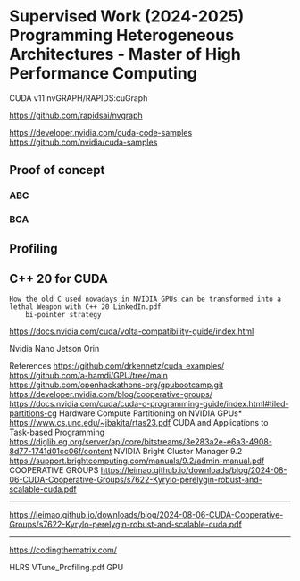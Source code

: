 # Supervised Work (2024-2025) Programming Heterogeneous Architectures - Master of High Performance Computing

CUDA v11
nvGRAPH/RAPIDS:cuGraph

https://github.com/rapidsai/nvgraph

https://developer.nvidia.com/cuda-code-samples
    https://github.com/nvidia/cuda-samples


## Proof of concept

### ABC

### BCA

## Profiling

## C++ 20 for CUDA
    How the old C used nowadays in NVIDIA GPUs can be transformed into a lethal Weapon with C++ 20 LinkedIn.pdf 
        bi-pointer strategy


https://docs.nvidia.com/cuda/volta-compatibility-guide/index.html

Nvidia Nano Jetson Orin 

References
https://github.com/drkennetz/cuda_examples/
https://github.com/a-hamdi/GPU/tree/main
https://github.com/openhackathons-org/gpubootcamp.git
https://developer.nvidia.com/blog/cooperative-groups/
https://docs.nvidia.com/cuda/cuda-c-programming-guide/index.html#tiled-partitions-cg
Hardware Compute Partitioning on NVIDIA GPUs* https://www.cs.unc.edu/~jbakita/rtas23.pdf
CUDA and Applications to Task-based Programming https://diglib.eg.org/server/api/core/bitstreams/3e283a2e-e6a3-4908-8d77-1741d01cc06f/content
NVIDIA Bright Cluster Manager 9.2 https://support.brightcomputing.com/manuals/9.2/admin-manual.pdf
COOPERATIVE GROUPS https://leimao.github.io/downloads/blog/2024-08-06-CUDA-Cooperative-Groups/s7622-Kyrylo-perelygin-robust-and-scalable-cuda.pdf
*****
https://leimao.github.io/downloads/blog/2024-08-06-CUDA-Cooperative-Groups/s7622-Kyrylo-perelygin-robust-and-scalable-cuda.pdf
*****
https://codingthematrix.com/


HLRS
    VTune_Profiling.pdf
        GPU
